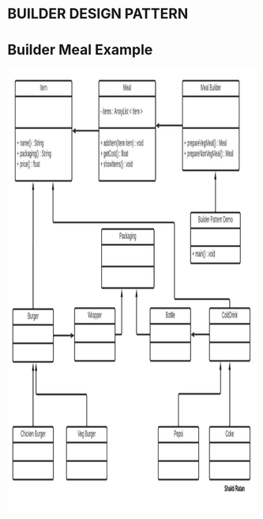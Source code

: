 # BUILDER DESIGN PATTERN

# Builder Meal Example
<img  align="left" alt="Builder Meal Example" width="1000px" height="900px" 
     src="https://github.com/sat5297/DesignPatterns/blob/master/Builder/Meal/BuilderPattern.jpeg" />
